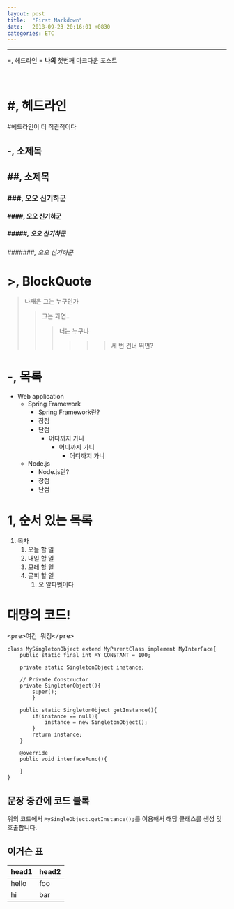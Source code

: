 ```yaml
---
layout: post
title:  "First Markdown"
date:   2018-09-23 20:16:01 +0830
categories: ETC
---
```


<hr>
=, 헤드라인
=
<b>나의</b> 첫번째 마크다운 포스트
<br>
<br>
<br>

# #, 헤드라인
#헤드라인이 더 직관적이다

-, 소제목
-

## ##, 소제목

### ###, 오오 신기하군
#### ####, 오오 신기하군
##### #####, 오오 신기하군
###### #######, 오오 신기하군

# >, BlockQuote
>나재은 그는 누구인가
>> 그는 과연..
>>> 너는 누구냐
>>>>>> 세 번 건너 뛰면?

# -, 목록
- Web application
	- Spring Framework
		- Spring Framework란?
		- 장점
		- 단점
		 	- 어디까지 가니
		 		- 어디까지 가니
		 			- 어디까지 가니
	- Node.js
		- Node.js란?
		- 장점
		- 단점

# 1, 순서 있는 목록
1. 목차
	1. 오늘 할 일
	3. 내일 할 일
	2. 모레 할 일
	4. 글피 할 일 
		1. 오 알파벳이다


# 대망의 코드!
<pre>
&lt;pre&gt;여긴 뭐징&lt;/pre&gt;
</pre>
```{.java}
class MySingletonObject extend MyParentClass implement MyInterFace{
	public static final int MY_CONSTANT = 100;          

	private static SingletonObject instance;      
	
	// Private Constructor
	private SingletonObject(){  
		super();
		}

	public static SingletonObject getInstance(){
		if(instance == null){
			instance = new SingletonObject();
		}
		return instance;
	}

	@override
	public void interfaceFunc(){
	
	}
}
```

## 문장 중간에 코드 블록
위의 코드에서 `MySingleObject.getInstance();`를 이용해서 해당 클래스를 생성 및 호출합니다.


## 이거슨 표
head1 | head2
------|-------
hello | foo
hi    | bar

